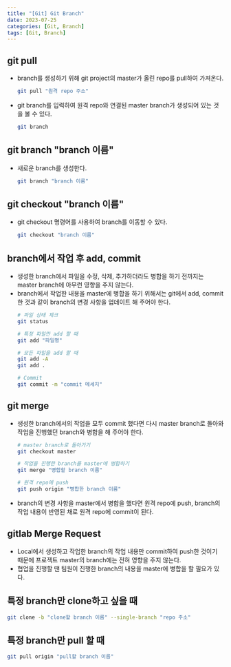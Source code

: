 ```yaml
---
title: "[Git] Git Branch"
date: 2023-07-25
categories: [Git, Branch]
tags: [Git, Branch]
---
```


## git pull

- branch를 생성하기 위해 git project의 master가 올린 repo를 pull하여 가져온다.
    ```bash
    git pull "원격 repo 주소"
    ```

- git branch를 입력하여 원격 repo와 연결된 master branch가 생성되어 있는 것을 볼 수 있다.
    ```bash
    git branch
    ```

## git branch "branch 이름"

- 새로운 branch를 생성한다.
    ```bash
    git branch "branch 이름"
    ```

## git checkout "branch 이름"

- git checkout 명령어를 사용하여 branch를 이동할 수 있다.
    ```bash
    git checkout "branch 이름"
    ```

## branch에서 작업 후 add, commit

- 생성한 branch에서 파일을 수정, 삭제, 추가하더라도 병합을 하기 전까지는 master branch에 아무런 영향을 주지 않는다.
- branch에서 작업한 내용을 master에 병합을 하기 위해서는 git에서 add, commit 한 것과 같이 branch의 변경 사항을 업데이트 해 주어야 한다.
    ```bash
    # 파일 상태 체크
    git status

    # 특정 파일만 add 할 때
    git add "파일명"

    # 모든 파일을 add 할 때
    git add -A
    git add .

    # Commit
    git commit -m "commit 메세지"
    ```

## git merge

- 생성한 branch에서의 작업을 모두 commit 했다면 다시 master branch로 돌아와 작업을 진행했던 branch와 병합을 해 주어야 한다.
    ```bash
    # master branch로 돌아가기
    git checkout master

    # 작업을 진행한 branch를 master에 병합하기
    git merge "병합할 branch 이름"

    # 원격 repo에 push
    git push origin "병합한 branch 이름"
    ```

- branch의 변경 사항을 master에서 병합을 했다면 원격 repo에 push, branch의 작업 내용이 반영된 채로 원격 repo에 commit이 된다.

## gitlab Merge Request

- Local에서 생성하고 작업한 branch의 작업 내용만 commit하여 push한 것이기 때문에 프로젝트 master의 branch에는 전혀 영향을 주지 않는다.
- 협업을 진행할 땐 팀원이 진행한 branch의 내용을 master에 병합을 할 필요가 있다.

## 특정 branch만 clone하고 싶을 때
```bash
git clone -b "clone할 branch 이름" --single-branch "repo 주소"
```

## 특정 branch만 pull 할 때
```bash
git pull origin "pull할 branch 이름"
```